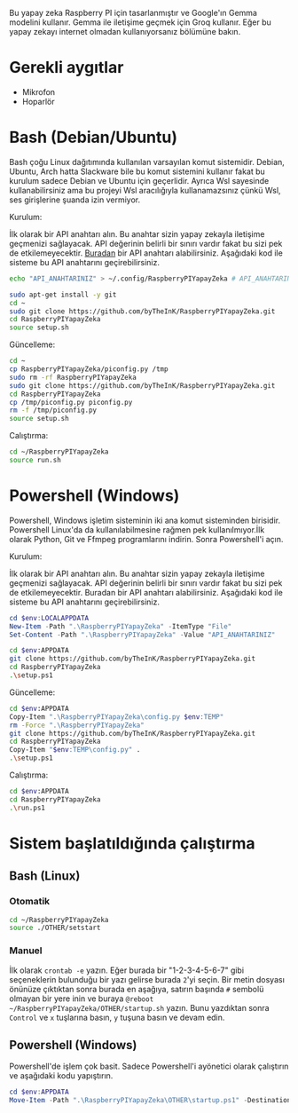 Bu yapay zeka Raspberry PI için tasarlanmıştır ve Google'ın Gemma modelini kullanır. Gemma ile iletişime geçmek için Groq kullanır. Eğer bu yapay zekayı internet olmadan kullanıyorsanız bölümüne bakın.

# Gerekli aygıtlar
- Mikrofon
- Hoparlör

# Bash (Debian/Ubuntu)
Bash çoğu Linux dağıtımında kullanılan varsayılan komut sistemidir. Debian, Ubuntu, Arch hatta Slackware bile bu komut sistemini kullanır fakat bu kurulum sadece Debian ve Ubuntu için geçerlidir. Ayrıca Wsl sayesinde kullanabilirsiniz ama bu projeyi Wsl aracılığıyla kullanamazsınız çünkü Wsl, ses girişlerine şuanda izin vermiyor.

Kurulum:

İlk olarak bir API anahtarı alın. Bu anahtar sizin yapay zekayla iletişime geçmenizi sağlayacak. API değerinin belirli bir sınırı vardır fakat bu sizi pek de etkilemeyecektir. [Buradan](https://console.groq.com/keys) bir API anahtarı alabilirsiniz. Aşağıdaki kod ile sisteme bu API anahtarını geçirebilirsiniz.

```bash
echo "API_ANAHTARINIZ" > ~/.config/RaspberryPIYapayZeka # API_ANAHTARINIZ kısmına anahtarınızı yazın
```

```bash
sudo apt-get install -y git
cd ~
sudo git clone https://github.com/byTheInK/RaspberryPIYapayZeka.git
cd RaspberryPIYapayZeka
source setup.sh
```

Güncelleme:
```bash
cd ~
cp RaspberryPIYapayZeka/piconfig.py /tmp
sudo rm -rf RaspberryPIYapayZeka
sudo git clone https://github.com/byTheInK/RaspberryPIYapayZeka.git
cd RaspberryPIYapayZeka
cp /tmp/piconfig.py piconfig.py
rm -f /tmp/piconfig.py
source setup.sh
```

Calıştırma:
```bash
cd ~/RaspberryPIYapayZeka
source run.sh
```

# Powershell (Windows)
Powershell, Windows işletim sisteminin iki ana komut sisteminden birisidir. Powershell Linux'da da kullanılabilmesine rağmen pek kullanılmıyor.İlk olarak Python, Git ve Ffmpeg programlarını indirin. Sonra Powershell'i açın.

Kurulum:

İlk olarak bir API anahtarı alın. Bu anahtar sizin yapay zekayla iletişime geçmenizi sağlayacak. API değerinin belirli bir sınırı vardır fakat bu sizi pek de etkilemeyecektir. Buradan bir API anahtarı alabilirsiniz. Aşağıdaki kod ile sisteme bu API anahtarını geçirebilirsiniz.

```powershell
cd $env:LOCALAPPDATA
New-Item -Path ".\RaspberryPIYapayZeka" -ItemType "File"
Set-Content -Path ".\RaspberryPIYapayZeka" -Value "API_ANAHTARINIZ"
```

```bash
cd $env:APPDATA
git clone https://github.com/byTheInK/RaspberryPIYapayZeka.git
cd RaspberryPIYapayZeka
.\setup.ps1
```

Güncelleme:
```bash
cd $env:APPDATA
Copy-Item ".\RaspberryPIYapayZeka\config.py $env:TEMP"
rm -Force ".\RaspberryPIYapayZeka"
git clone https://github.com/byTheInK/RaspberryPIYapayZeka.git
cd RaspberryPIYapayZeka
Copy-Item "$env:TEMP\config.py" .
.\setup.ps1
```

Calıştırma:
```bash
cd $env:APPDATA
cd RaspberryPIYapayZeka
.\run.ps1
```

# Sistem başlatıldığında çalıştırma
## Bash (Linux)
### Otomatik
```bash
cd ~/RaspberryPIYapayZeka
source ./OTHER/setstart
```

### Manuel
İlk olarak `crontab -e` yazın. Eğer burada bir "1-2-3-4-5-6-7" gibi seçeneklerin bulunduğu bir yazı gelirse burada `2`'yi seçin. Bir metin dosyası önünüze çıktıktan sonra burada en aşağıya, satırın başında `#` sembolü olmayan bir yere inin ve buraya `@reboot ~/RaspberryPIYapayZeka/OTHER/startup.sh` yazın. Bunu yazdıktan sonra `Control` ve `x` tuşlarına basın, `y` tuşuna basın ve devam edin.

## Powershell (Windows)
Powershell'de işlem çok basit. Sadece Powershell'i ayönetici olarak çalıştırın ve aşağıdaki kodu yapıştırın.
```powershell
cd $env:APPDATA
Move-Item -Path ".\RaspberryPIYapayZeka\OTHER\startup.ps1" -Destination $([Environment]::GetFolderPath('Startup'))
```